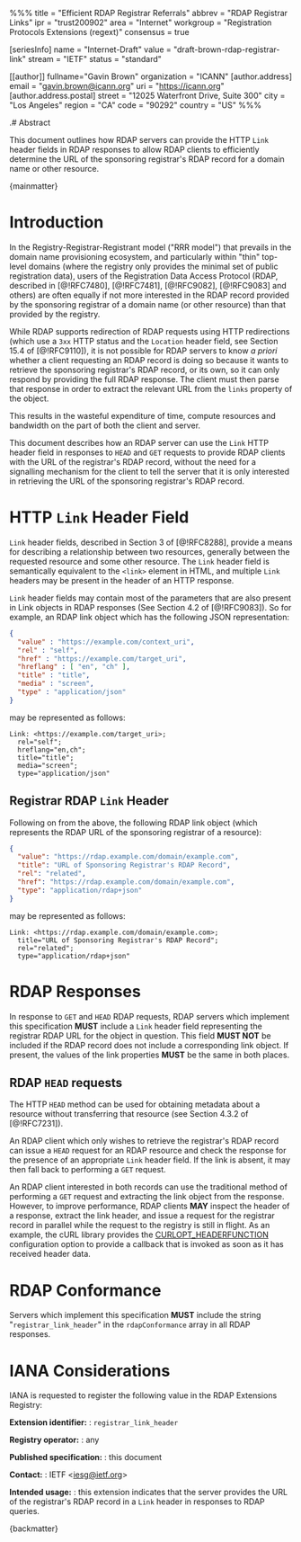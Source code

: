 %%%
title = "Efficient RDAP Registrar Referrals"
abbrev = "RDAP Registrar Links"
ipr = "trust200902"
area = "Internet"
workgroup = "Registration Protocols Extensions (regext)"
consensus = true

[seriesInfo]
name = "Internet-Draft"
value = "draft-brown-rdap-registrar-link"
stream = "IETF"
status = "standard"

[[author]]
fullname="Gavin Brown"
organization = "ICANN"
  [author.address]
  email = "gavin.brown@icann.org"
  uri = "https://icann.org"
  [author.address.postal]
  street = "12025 Waterfront Drive, Suite 300"
  city = "Los Angeles"
  region = "CA"
  code = "90292"
  country = "US"
%%%

.# Abstract

This document outlines how RDAP servers can provide the HTTP `Link` header
fields in RDAP responses to allow RDAP clients to efficiently determine the URL
of the sponsoring registrar's RDAP record for a domain name or other resource.

{mainmatter}

# Introduction

In the Registry-Registrar-Registrant model ("RRR model") that prevails in the
domain name provisioning ecosystem, and particularly within "thin" top-level
domains (where the registry only provides the minimal set of public registration
data), users of the Registration Data Access Protocol (RDAP, described in
[@!RFC7480], [@!RFC7481], [@!RFC9082], [@!RFC9083] and others) are often equally
if not more interested in the RDAP record provided by the sponsoring registrar
of a domain name (or other resource) than that provided by the registry.

While RDAP supports redirection of RDAP requests using HTTP redirections (which
use a `3xx` HTTP status and the `Location` header field, see Section 15.4 of
[@!RFC9110]), it is not possible for RDAP servers to know _a priori_ whether a
client requesting an RDAP record is doing so because it wants to retrieve the
sponsoring registrar's RDAP record, or its own, so it can only respond by
providing the full RDAP response. The client must then parse that response in
order to extract the relevant URL from the `links` property of the object.

This results in the wasteful expenditure of time, compute resources and
bandwidth on the part of both the client and server.

This document describes how an RDAP server can use the `Link` HTTP header field
in responses to `HEAD` and `GET` requests to provide RDAP clients with the URL
of the registrar's RDAP record, without the need for a signalling mechanism for
the client to tell the server that it is only interested in retrieving the URL
of the sponsoring registrar's RDAP record.

# HTTP `Link` Header Field

`Link` header fields, described in Section 3 of [@!RFC8288],
provide a means for describing a relationship between two resources, generally
between the requested resource and some other resource. The `Link` header field
is semantically equivalent to the `<link>` element in HTML, and multiple `Link`
headers may be present in the header of an HTTP response.

`Link` header fields may contain most of the parameters that are also present in
Link objects in RDAP responses (See Section 4.2 of [@!RFC9083]). So for example,
an RDAP link object which has the following JSON representation:

```json
{
  "value" : "https://example.com/context_uri",
  "rel" : "self",
  "href" : "https://example.com/target_uri",
  "hreflang" : [ "en", "ch" ],
  "title" : "title",
  "media" : "screen",
  "type" : "application/json"
}
```

may be represented as follows:

```
Link: <https://example.com/target_uri>;
  rel="self";
  hreflang="en,ch";
  title="title";
  media="screen";
  type="application/json"
```

## Registrar RDAP `Link` Header

Following on from the above, the following RDAP link object (which represents
the RDAP URL of the sponsoring registrar of a resource):

```json
{
  "value": "https://rdap.example.com/domain/example.com",
  "title": "URL of Sponsoring Registrar's RDAP Record",
  "rel": "related",
  "href": "https://rdap.example.com/domain/example.com",
  "type": "application/rdap+json"
}
```

may be represented as follows:

```
Link: <https://rdap.example.com/domain/example.com>;
  title="URL of Sponsoring Registrar's RDAP Record";
  rel="related";
  type="application/rdap+json"
```

# RDAP Responses

In response to `GET` and `HEAD` RDAP requests, RDAP servers which implement this
specification **MUST** include a `Link` header field representing the registrar
RDAP URL for the object in question. This field **MUST NOT** be included if the
RDAP record does not include a corresponding link object. If present, the values
of the link properties **MUST** be the same in both places.

## RDAP `HEAD` requests

The HTTP `HEAD` method can be used for obtaining metadata about a resource
without transferring that resource (see Section 4.3.2 of [@!RFC7231]).

An RDAP client which only wishes to retrieve the registrar's RDAP record can
issue a `HEAD` request for an RDAP resource and check the response for the
presence of an appropriate `Link` header field. If the link is absent, it may
then fall back to performing a `GET` request.

An RDAP client interested in both records can use the traditional method of
performing a `GET` request and extracting the link object from the response.
However, to improve performance, RDAP clients **MAY** inspect the header of a
response, extract the link header, and issue a request for the registrar record
in parallel while the request to the registry is still in flight. As an example,
the cURL library provides the
[CURLOPT_HEADERFUNCTION](https://curl.se/libcurl/c/CURLOPT_HEADERFUNCTION.html)
configuration option to provide a callback that is invoked as soon as it has
received header data.

# RDAP Conformance

Servers which implement this specification **MUST** include the string
"`registrar_link_header`" in the `rdapConformance` array in all RDAP responses.

# IANA Considerations

IANA is requested to register the following value in the RDAP Extensions
Registry:

**Extension identifier:**
: `registrar_link_header`

**Registry operator:**
: any

**Published specification:**
: this document

**Contact:**
: IETF <<iesg@ietf.org>>

**Intended usage:**
: this extension indicates that the server provides the URL of the registrar's
RDAP record in a `Link` header in responses to RDAP queries.

{backmatter}
